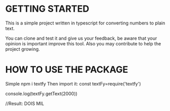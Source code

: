 ﻿# GETTING STARTED

This is a simple project written in typescript for 
converting numbers to plain text.

You can clone and test it and give us your feedback, be aware that 
your opinion is important improve this tool.
Also you may contribute to help the project growing.

# HOW TO USE THE PACKAGE

Simple npm i textfy
Then import it:
const textFy=require('textfy')

console.log(textFy.getText(2000))

//Result: DOIS MIL

